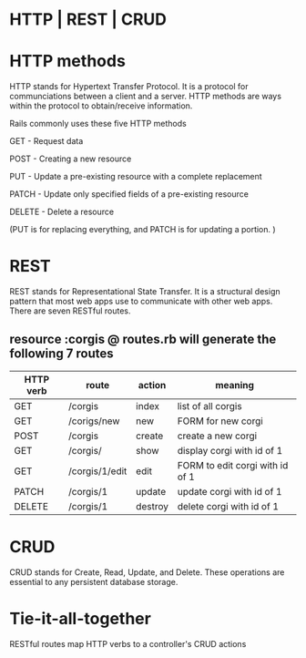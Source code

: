 # HTTP | REST | CRUD 

# HTTP methods 
HTTP stands for Hypertext Transfer Protocol. It is a protocol for communciations between a client and a server. HTTP methods are ways within the protocol to obtain/receive information. 

Rails commonly uses these five HTTP methods 

GET - Request data 

POST - Creating a new resource

PUT - Update a pre-existing resource with a complete replacement 

PATCH - Update only specified fields of a pre-existing resource 

DELETE - Delete a resource 

(PUT is for replacing everything, and PATCH is for updating a portion.  )

# REST 
REST stands for Representational State Transfer. It is a structural design pattern that most web apps use to communicate with other web apps. There are seven RESTful routes. 

## resource :corgis @ routes.rb will generate the following 7 routes 

| HTTP verb     | route          | action  | meaning                         |
| ------------- |----------------| --------| --------------------------------|
| GET           | /corgis        | index   | list of all corgis              | 
| GET           | /corigs/new    | new     | FORM for new corgi              |
| POST          | /corgis        | create  | create a new corgi              |
| GET           | /corgis/       | show    | display corgi with id of 1      |  
| GET           | /corgis/1/edit | edit    | FORM to edit corgi with id of 1 |
| PATCH         | /corgis/1      | update  | update corgi with id of 1       | 
| DELETE        | /corgis/1      | destroy | delete corgi with id of 1       |

# CRUD 
CRUD stands for Create, Read, Update, and Delete. These operations are essential to any persistent database storage. 

# Tie-it-all-together 

RESTful routes map HTTP verbs to a controller's CRUD actions


